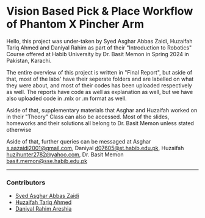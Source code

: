 # Vision Based Pick & Place Workflow of Phantom X Pincher Arm

Hello, this project was under-taken by Syed Asghar Abbas Zaidi, Huzaifah Tariq Ahmed and Daniyal Rahim as part of their "Introduction to Robotics" Course offered at Habib University by Dr. Basit Memon in Spring 2024 in Pakistan, Karachi. 

The entire overview of this project is written in "Final Report", but aside of that, most of the labs' have their seperate folders and are labelled on what they were about, 
and most of their codes has been uploaded respectively as well. The reports have code as well as explanation as well, but we have also uploaded code in .mlx or .m format as well.

Aside of that, supplementary materials that Asghar and Huzaifah worked on in their "Theory" Class can also be accessed. Most of the slides, homeworks and their solutions all belong to Dr. Basit Memon unless stated otherwise

Aside of that, further queries can be messaged at Asghar s.aazaidi2001@gmail.com, Daniyal d07605@st.habib.edu.pk, Huzaifah huzihunter2782@yahoo.com, Dr. Basit Memon basit.memon@sse.habib.edu.pk

---

### Contributors
- [Syed Asghar Abbas Zaidi](https://github.com/AsgharAZ)
- [Huzaifah Tariq Ahmed](https://github.com/huzaifahtariqahmed)
- [Daniyal Rahim Areshia](https://github.com/Daniyal-R-A)
